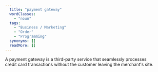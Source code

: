 ```yaml
---
  title: "payment gateway"
  wordClasses: 
    - "noun"
  tags: 
    - "Business / Marketing"
    - "Order"
    - "Programming"
  synonyms: []
  readMore: []
---
```

A payment gateway is a third-party service that seamlessly processes credit card transactions without the customer leaving the merchant's site.
